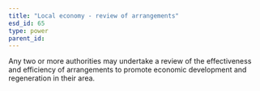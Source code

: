 ```yaml
---
title: "Local economy - review of arrangements"
esd_id: 65
type: power
parent_id:  
---
```


Any two or more authorities may undertake a review of the effectiveness and efficiency of arrangements to promote economic development and regeneration in their area.

